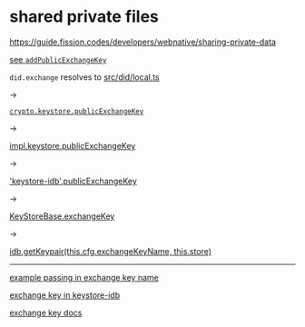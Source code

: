 # shared private files

https://guide.fission.codes/developers/webnative/sharing-private-data

[see `addPublicExchangeKey`](https://github.com/fission-codes/webnative/blob/2d0a93e4f435a51a7618ce47544fb17b391352ad/src/fs/filesystem.ts#L699)

`did.exchange` resolves to [src/did/local.ts](https://github.com/fission-codes/webnative/blob/2d0a93e4f435a51a7618ce47544fb17b391352ad/src/did/local.ts#L9)

->

[`crypto.keystore.publicExchangeKey`](https://github.com/fission-codes/webnative/blob/2d0a93e4f435a51a7618ce47544fb17b391352ad/src/crypto/index.ts#L127)

->

[impl.keystore.publicExchangeKey](https://github.com/fission-codes/webnative/blob/2d0a93e4f435a51a7618ce47544fb17b391352ad/src/crypto/browser.ts#L20)

->

['keystore-idb'.publicExchangeKey](https://github.com/fission-codes/keystore-idb/blob/7b9baf1b36e129cbfe60a293e3bdb959a73ab39c/src/ecc/keystore.ts#L96)

->

[KeyStoreBase.exchangeKey](https://github.com/fission-codes/keystore-idb/blob/7b9baf1b36e129cbfe60a293e3bdb959a73ab39c/src/keystore/base.ts#L23)

->

[idb.getKeypair(this.cfg.exchangeKeyName, this.store)](https://github.com/fission-codes/keystore-idb/blob/7b9baf1b36e129cbfe60a293e3bdb959a73ab39c/src/keystore/base.ts#L24)

------------------

[example passing in exchange key name](https://github.com/fission-codes/keystore-idb/blob/1d702dafd0d1a15a7b70837668f6580f8553f4c2/test/ecc.keystore.test.ts#L38)


[exchange key in keystore-idb](https://github.com/fission-codes/keystore-idb/blob/1d702dafd0d1a15a7b70837668f6580f8553f4c2/test/ecc.keystore.test.ts#L38)


[exchange key docs](https://guide.fission.codes/developers/webnative/sharing-private-data#exchange-keys)



